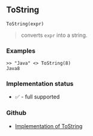 ## ToString

```
ToString(expr)
```

> converts `expr` into a string.

### Examples

```
>> "Java" <> ToString(8)
Java8
```






### Implementation status

* &#x2705; - full supported

### Github

* [Implementation of ToString](https://github.com/axkr/symja_android_library/blob/master/symja_android_library/matheclipse-core/src/main/java/org/matheclipse/core/builtin/StringFunctions.java#L3107) 
